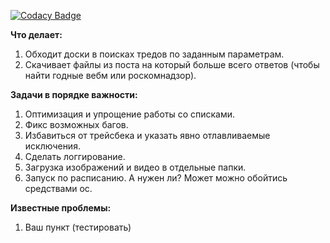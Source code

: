 [![Codacy Badge](https://api.codacy.com/project/badge/Grade/24c873da9fe940d7a718da2cd20e4a86)](https://www.codacy.com/app/fadedDexofan/dvach.crawler?utm_source=github.com&amp;utm_medium=referral&amp;utm_content=anonim-legivon/dvach.crawler&amp;utm_campaign=Badge_Grade)

**Что делает:**
1. Обходит доски в поисках тредов по заданным параметрам.
2. Скачивает файлы из поста на который больше всего ответов (чтобы найти годные вебм или роскомнадзор).

**Задачи в порядке важности:**
1. Оптимизация и упрощение работы со списками.
2. Фикс возможных багов.
3. Избавиться от трейсбека и указать явно отлавливаемые исключения.
4. Сделать логгирование.
5. Загрузка изображений и видео в отдельные папки.
6. Запуск по расписанию. А нужен ли? Может можно обойтись средствами ос.

**Известные проблемы:**
1. Ваш пункт (тестировать)
